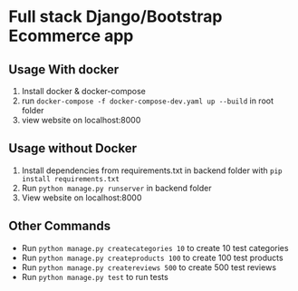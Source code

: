 # Full stack Django/Bootstrap Ecommerce app

## Usage With docker

1. Install docker & docker-compose
2. run `docker-compose -f docker-compose-dev.yaml up --build` in root folder
3. view website on localhost:8000

## Usage without Docker

1. Install dependencies from requirements.txt in backend folder with `pip install requirements.txt`
2. Run `python manage.py runserver` in backend folder
3. View website on localhost:8000

## Other Commands

-   Run `python manage.py createcategories 10` to create 10 test categories
-   Run `python manage.py createproducts 100` to create 100 test products
-   Run `python manage.py createreviews 500` to create 500 test reviews
-   Run `python manage.py test` to run tests
